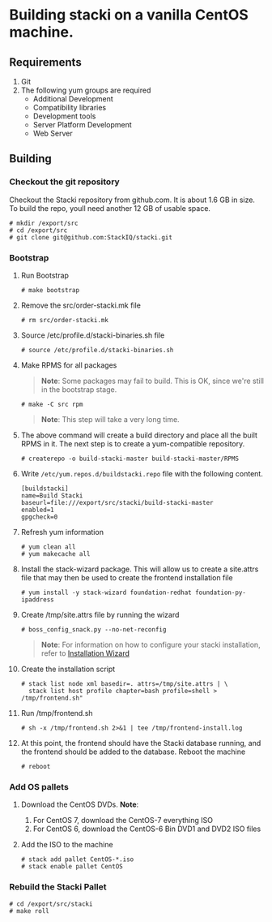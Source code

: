 # Building stacki on a vanilla CentOS machine.

## Requirements
1.  Git
1.  The following yum groups are required
    * Additional Development
    * Compatibility libraries
    * Development tools
    * Server Platform Development
    * Web Server

## Building

### Checkout the git repository
Checkout the Stacki repository from github.com. It is about
1.6 GB in size. To build the repo, youll need another 12 GB
of usable space.

```
# mkdir /export/src
# cd /export/src
# git clone git@github.com:StackIQ/stacki.git
```

### Bootstrap
1. Run Bootstrap
    ```# cd /export/src/stacki
    # make bootstrap
    ```

1. Remove the src/order-stacki.mk file
    ```
    # rm src/order-stacki.mk
    ```
1. Source /etc/profile.d/stacki-binaries.sh file
    ```
    # source /etc/profile.d/stacki-binaries.sh
    ```
1.  Make RPMS for all packages
    > **Note**: Some packages may fail to build.
    > This is OK, since we're still in the bootstrap
    > stage.
    ```
    # make -C src rpm 
    ```
    > **Note**: This step will take a very long time.

1. The above command will create a build directory and place
   all the built RPMS in it. The next step is to create a
   yum-compatible repository.
   ```
   # createrepo -o build-stacki-master build-stacki-master/RPMS
   ```

1. Write `/etc/yum.repos.d/buildstacki.repo` file with the following content.
    ```
    [buildstacki]
    name=Build Stacki
    baseurl=file:///export/src/stacki/build-stacki-master
    enabled=1
    gpgcheck=0
    ```

1. Refresh yum information
    ```
    # yum clean all
    # yum makecache all
    ```

1. Install the stack-wizard package. This will allow us to create a site.attrs file
   that may then be used to create the frontend installation file
   ```
   # yum install -y stack-wizard foundation-redhat foundation-py-ipaddress
   ```

1. Create /tmp/site.attrs file by running the wizard
   ```
   # boss_config_snack.py --no-net-reconfig
   ```
   > **Note**: For information on how to configure your
   > stacki installation, refer to [Installation Wizard](Frontend-Installation.md#installation-wizard)

1. Create the installation script
    ```
    # stack list node xml basedir=. attrs=/tmp/site.attrs | \
      stack list host profile chapter=bash profile=shell > /tmp/frontend.sh" 
    ```
1. Run /tmp/frontend.sh
   ```
   # sh -x /tmp/frontend.sh 2>&1 | tee /tmp/frontend-install.log
   ```
1. At this point, the frontend should have the Stacki database running,
   and the frontend should be added to the database. Reboot the machine
   ```
   # reboot
   ```

### Add OS pallets
1. Download the CentOS DVDs.
   **Note**:
   1. For CentOS 7, download the CentOS-7 everything ISO
   1. For CentOS 6, download the CentOS-6 Bin DVD1 and DVD2 ISO files

1. Add the ISO to the machine
    ```
    # stack add pallet CentOS-*.iso
    # stack enable pallet CentOS
    ```

### Rebuild the Stacki Pallet
```
# cd /export/src/stacki
# make roll
```
